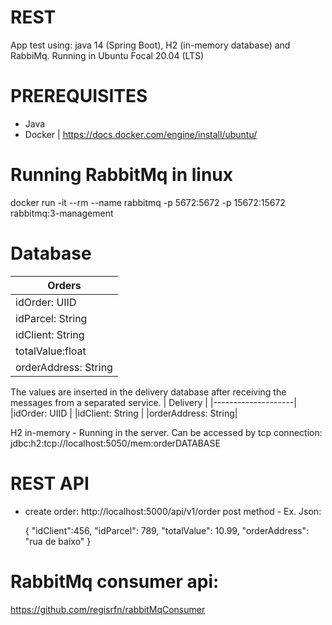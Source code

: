 # REST
App test using: java 14 (Spring Boot), H2 (in-memory database) and RabbiMq.
Running in Ubuntu Focal 20.04 (LTS)

# PREREQUISITES
- Java
- Docker | https://docs.docker.com/engine/install/ubuntu/ 

# Running RabbitMq in linux
docker run -it --rm --name rabbitmq -p 5672:5672 -p 15672:15672 rabbitmq:3-management

# Database

|       Orders       |
|--------------------|
|idOrder: UIID       |
|idParcel: String    |
|idClient: String    |
|totalValue:float    |
|orderAddress: String|


The values are inserted in the delivery database after receiving the messages from a separated service.
|       Delivery     |
|--------------------|
|idOrder: UIID       |
|idClient: String    |
|orderAddress: String|

H2 in-memory -
Running in the server. Can be accessed by tcp connection: jdbc:h2:tcp://localhost:5050/mem:orderDATABASE

# REST API

* create order: http://localhost:5000/api/v1/order
  post method - Ex. Json: 
  
  {
    "idClient":456,
    "idParcel": 789,
    "totalValue": 10.99,
    "orderAddress": "rua de baixo"
  }

# RabbitMq consumer api:
https://github.com/regisrfn/rabbitMqConsumer